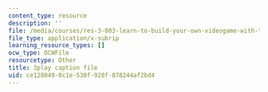 ```yaml
---
content_type: resource
description: ''
file: /media/courses/res-3-003-learn-to-build-your-own-videogame-with-the-unity-game-engine-and-microsoft-kinect-january-iap-2017/ce1280490c1e530f928f878244af2bd4_lKX4aGOzNvo.vtt
file_type: application/x-subrip
learning_resource_types: []
ocw_type: OCWFile
resourcetype: Other
title: 3play caption file
uid: ce128049-0c1e-530f-928f-878244af2bd4
---
```

